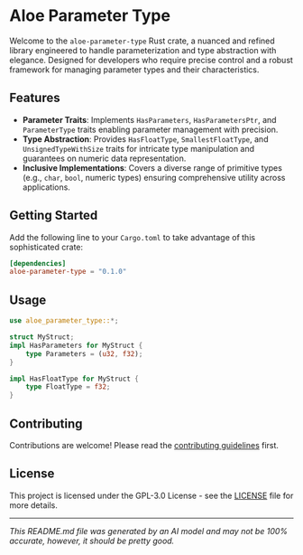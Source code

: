 # Aloe Parameter Type

Welcome to the `aloe-parameter-type` Rust crate, a nuanced and refined library engineered to handle parameterization and type abstraction with elegance. Designed for developers who require precise control and a robust framework for managing parameter types and their characteristics.

## Features

- **Parameter Traits**: Implements `HasParameters`, `HasParametersPtr`, and `ParameterType` traits enabling parameter management with precision.
- **Type Abstraction**: Provides `HasFloatType`, `SmallestFloatType`, and `UnsignedTypeWithSize` traits for intricate type manipulation and guarantees on numeric data representation.
- **Inclusive Implementations**: Covers a diverse range of primitive types (e.g., `char`, `bool`, numeric types) ensuring comprehensive utility across applications.

## Getting Started

Add the following line to your `Cargo.toml` to take advantage of this sophisticated crate:

```toml
[dependencies]
aloe-parameter-type = "0.1.0"
```

## Usage

```rust
use aloe_parameter_type::*;

struct MyStruct;
impl HasParameters for MyStruct {
    type Parameters = (u32, f32);
}

impl HasFloatType for MyStruct {
    type FloatType = f32;
}
```

## Contributing

Contributions are welcome! Please read the [contributing guidelines](https://github.com/klebs6/aloe-rs/blob/main/CONTRIBUTING.md) first.

## License

This project is licensed under the GPL-3.0 License - see the [LICENSE](https://github.com/klebs6/aloe-rs/blob/main/LICENSE) file for more details.

---

*This README.md file was generated by an AI model and may not be 100% accurate, however, it should be pretty good.*
